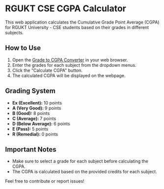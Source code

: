 # RGUKT CSE CGPA Calculator

This web application calculates the Cumulative Grade Point Average (CGPA) for RGUKT University - CSE students based on their grades in different subjects.

## How to Use

1. Open the [Grade to CGPA Converter](https://mnayeembasha.github.io/grade-to-cgpa) in your web browser.
2. Enter the grades for each subject from the dropdown menus.
3. Click the "Calculate CGPA" button.
4. The calculated CGPA will be displayed on the webpage.


## Grading System

- **Ex (Excellent):** 10 points
- **A (Very Good):** 9 points
- **B (Good):** 8 points
- **C (Average):** 7 points
- **D (Below Average):** 6 points
- **E (Pass):** 5 points
- **R (Remedial):** 0 points

## Important Notes

- Make sure to select a grade for each subject before calculating the CGPA.
- The CGPA is calculated based on the provided credits for each subject.

Feel free to contribute or report issues!
